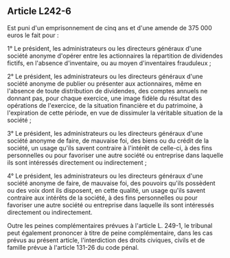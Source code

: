 Article L242-6
----
Est puni d'un emprisonnement de cinq ans et d'une amende de 375 000 euros le
fait pour :

1° Le président, les administrateurs ou les directeurs généraux d'une société
anonyme d'opérer entre les actionnaires la répartition de dividendes fictifs, en
l'absence d'inventaire, ou au moyen d'inventaires frauduleux ;

2° Le président, les administrateurs ou les directeurs généraux d'une société
anonyme de publier ou présenter aux actionnaires, même en l'absence de toute
distribution de dividendes, des comptes annuels ne donnant pas, pour chaque
exercice, une image fidèle du résultat des opérations de l'exercice, de la
situation financière et du patrimoine, à l'expiration de cette période, en vue
de dissimuler la véritable situation de la société ;

3° Le président, les administrateurs ou les directeurs généraux d'une société
anonyme de faire, de mauvaise foi, des biens ou du crédit de la société, un
usage qu'ils savent contraire à l'intérêt de celle-ci, à des fins personnelles
ou pour favoriser une autre société ou entreprise dans laquelle ils sont
intéressés directement ou indirectement ;

4° Le président, les administrateurs ou les directeurs généraux d'une société
anonyme de faire, de mauvaise foi, des pouvoirs qu'ils possèdent ou des voix
dont ils disposent, en cette qualité, un usage qu'ils savent contraire aux
intérêts de la société, à des fins personnelles ou pour favoriser une autre
société ou entreprise dans laquelle ils sont intéressés directement ou
indirectement.

Outre les peines complémentaires prévues à l'article L. 249-1, le tribunal peut
également prononcer à titre de peine complémentaire, dans les cas prévus au
présent article, l'interdiction des droits civiques, civils et de famille prévue
à l'article 131-26 du code pénal.
